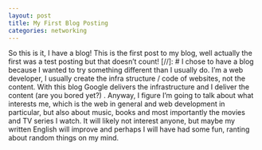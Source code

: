 ```yaml
---
layout: post
title: My First Blog Posting
categories: networking
---
```

So this is it, I have a blog! This is the first post to my blog, well actually the first was a test posting but that doesn&#8217;t count!
[//]: #
I chose to have a blog because I wanted to try something different than I usually do. I&#8217;m a web developer, I usually create the infra structure / code of websites, not the content. With this blog Google delivers the infrastructure and I deliver the content (are you bored yet?) .
Anyway, I figure I&#8217;m going to talk about what interests me, which is the web in general and web development in particular, but also about music, books and most importantly the movies and TV series I watch. It will  likely not interest anyone, but maybe my written English will improve and perhaps I will have had some fun, ranting about random things on my mind.